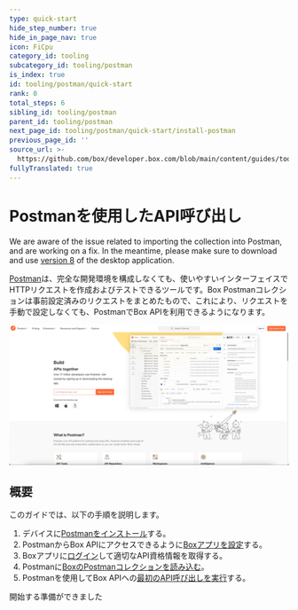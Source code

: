 ```yaml
---
type: quick-start
hide_step_number: true
hide_in_page_nav: true
icon: FiCpu
category_id: tooling
subcategory_id: tooling/postman
is_index: true
id: tooling/postman/quick-start
rank: 0
total_steps: 6
sibling_id: tooling/postman
parent_id: tooling/postman
next_page_id: tooling/postman/quick-start/install-postman
previous_page_id: ''
source_url: >-
  https://github.com/box/developer.box.com/blob/main/content/guides/tooling/postman/quick-start/0-index.md
fullyTranslated: true
---
```

# Postmanを使用したAPI呼び出し

<Message type="danger">

We are aware of the issue related to importing the collection into Postman, and are working on a fix. In the meantime, please make sure to download and use [version 8][v8] of the desktop application.

</Message>

[Postman](https://getpostman.com)は、完全な開発環境を構成しなくても、使いやすいインターフェイスでHTTPリクエストを作成およびテストできるツールです。Box Postmanコレクションは事前設定済みのリクエストをまとめたもので、これにより、リクエストを手動で設定しなくても、PostmanでBox APIを利用できるようになります。

<ImageFrame center>

![Postman](./postman.png)

</ImageFrame>

## 概要

このガイドでは、以下の手順を説明します。

1. デバイスに[Postmanをインストール](g://tooling/postman/quick-start/install-postman/)する。
2. PostmanからBox APIにアクセスできるように[Boxアプリを設定](g://tooling/postman/quick-start/configure-box-app/)する。
3. Boxアプリに[ログイン](g://tooling/postman/quick-start/log-in-to-box/)して適切なAPI資格情報を取得する。
4. Postmanに[BoxのPostmanコレクションを読み込む](g://tooling/postman/quick-start/load-postman-collection/)。
5. Postmanを使用してBox APIへの[最初のAPI呼び出しを実行](g://tooling/postman/quick-start/make-api-call/)する。

<Next>

開始する準備ができました

</Next>

[v8]: https://learning.postman.com/docs/administration/upgrading/#downloading-postman-v8
